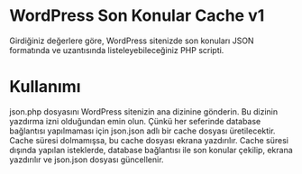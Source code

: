 # WordPress Son Konular Cache v1
Girdiğiniz değerlere göre, WordPress sitenizde son konuları JSON formatında ve uzantısında listeleyebileceğiniz PHP scripti.


# Kullanımı
json.php dosyasını WordPress sitenizin ana dizinine gönderin. Bu dizinin yazdırma izni olduğundan emin olun. Çünkü her seferinde database bağlantısı yapılmaması için json.json adlı bir cache dosyası üretilecektir. Cache süresi dolmamışsa, bu cache dosyası ekrana yazdırılır. Cache süresi dışında yapılan isteklerde, database bağlantısı ile son konular çekilip, ekrana yazdırılır ve json.json dosyası güncellenir.
